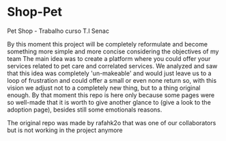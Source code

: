 # Shop-Pet
Pet Shop - Trabalho curso T.I Senac

By this moment this project will be completely reformulate and become something more simple and more concise considering the objectives of my team 
The main idea was to create a platform where you could offer your services related to pet care and correlated services. 
We analyzed and saw that this idea was completely 'un-makeable' and would just leave us to a loop of frustration and could offer a small or even none return
so, with this vision we adjust not to a completely new thing, but to a thing original enough.
By that moment this repo is here only because some pages were so well-made that it is worth to give another glance to (give a look to the adoption page),
besides still some emotionals reasons.


The original repo was made by rafahk2o that was one of our collaborators but is not working in the project anymore
